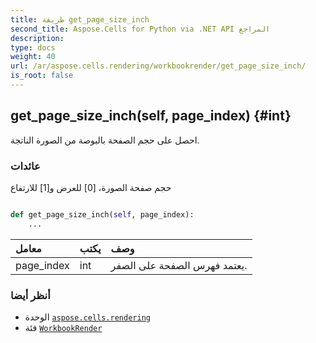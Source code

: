 ```yaml
---
title: طريقة get_page_size_inch
second_title: Aspose.Cells for Python via .NET API المراجع
description:
type: docs
weight: 40
url: /ar/aspose.cells.rendering/workbookrender/get_page_size_inch/
is_root: false
---
```

##  get_page_size_inch(self, page_index) {#int}
احصل على حجم الصفحة بالبوصة من الصورة الناتجة.


###  عائدات

حجم صفحة الصورة، [0] للعرض و[1] للارتفاع


```python

def get_page_size_inch(self, page_index):
    ...
```


| معامل| يكتب| وصف|
| :- | :- | :- |
| page_index | int | يعتمد فهرس الصفحة على الصفر.|



###  أنظر أيضا
* الوحدة [`aspose.cells.rendering`](../../)
* فئة [`WorkbookRender`](/cells/python-net/ar/aspose.cells.rendering/workbookrender)
